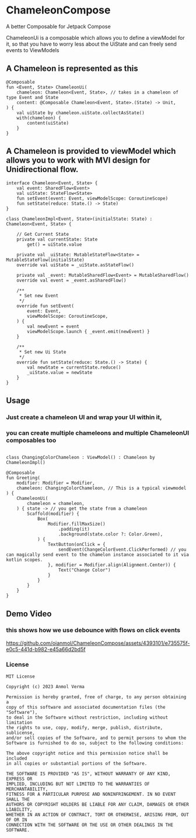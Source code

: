 # ChameleonCompose
A better Composable for Jetpack Compose 

ChameleonUi is a composable which allows you to define a viewModel for it, so that you have to worry less about the UiState and can freely send events to ViewModels

## A Chameleon is represented as this

```
@Composable
fun <Event, State> ChameleonUi(
    chameleon: Chameleon<Event, State>, // takes in a chameleon of type Event and State
    content: @Composable Chameleon<Event, State>.(State) -> Unit,
) {
    val uiState by chameleon.uiState.collectAsState()
    with(chameleon) {
        content(uiState)
    }
}

```

## A Chameleon is provided to viewModel which allows you to work with MVI design for Unidirectional flow.

```
interface Chameleon<Event, State> {
    val event: SharedFlow<Event>
    val uiState: StateFlow<State>
    fun setEvent(event: Event, viewModelScope: CoroutineScope)
    fun setState(reduce: State.() -> State)
}

class ChameleonImpl<Event, State>(initialState: State) : Chameleon<Event, State> {

    // Get Current State
    private val currentState: State
        get() = uiState.value

    private val _uiState: MutableStateFlow<State> = MutableStateFlow(initialState)
    override val uiState = _uiState.asStateFlow()

    private val _event: MutableSharedFlow<Event> = MutableSharedFlow()
    override val event = _event.asSharedFlow()

    /**
     * Set new Event
     */
    override fun setEvent(
        event: Event,
        viewModelScope: CoroutineScope,
    ) {
        val newEvent = event
        viewModelScope.launch { _event.emit(newEvent) }
    }

    /**
     * Set new Ui State
     */
    override fun setState(reduce: State.() -> State) {
        val newState = currentState.reduce()
        _uiState.value = newState
    }
}
```

## Usage

### Just create a chameleon UI and wrap your UI within it, 
### you can create multiple chameleons and multiple ChameleonUI composables too

```

class ChangingColorChameleon : ViewModel() : Chameleon by ChameleonImpl()

@Composable
fun Greeting(
    modifier: Modifier = Modifier,
    chameleon: ChangingColorChameleon, // This is a typical viewmodel
) {
    ChameleonUi(
        chameleon = chameleon,
    ) { state -> // you get the state from a chameleon
        Scaffold(modifier) {
            Box(
                Modifier.fillMaxSize()
                    .padding(it)
                    .background(state.color ?: Color.Green),
            ) {
                TextButton(onClick = {
                    sendEvent(ChangeColorEvent.ClickPerformed) // you can magically send event to the chamelon instance associated to it via kotlin scopes.
                }, modifier = Modifier.align(Alignment.Center)) {
                    Text("Change Color")
                }
            }
        }
    }
}
```


## Demo Video

### this shows how we use debounce with flows on click events

https://github.com/oianmol/ChameleonCompose/assets/4393101/e735575f-e0c5-441d-b982-e45a66d2bd5f


### License

```
MIT License

Copyright (c) 2023 Anmol Verma

Permission is hereby granted, free of charge, to any person obtaining a 
copy of this software and associated documentation files (the "Software"), 
to deal in the Software without restriction, including without limitation 
the rights to use, copy, modify, merge, publish, distribute, sublicense, 
and/or sell copies of the Software, and to permit persons to whom the 
Software is furnished to do so, subject to the following conditions:

The above copyright notice and this permission notice shall be included 
in all copies or substantial portions of the Software.

THE SOFTWARE IS PROVIDED "AS IS", WITHOUT WARRANTY OF ANY KIND, EXPRESS OR 
IMPLIED, INCLUDING BUT NOT LIMITED TO THE WARRANTIES OF MERCHANTABILITY, 
FITNESS FOR A PARTICULAR PURPOSE AND NONINFRINGEMENT. IN NO EVENT SHALL THE 
AUTHORS OR COPYRIGHT HOLDERS BE LIABLE FOR ANY CLAIM, DAMAGES OR OTHER LIABILITY, 
WHETHER IN AN ACTION OF CONTRACT, TORT OR OTHERWISE, ARISING FROM, OUT OF OR IN 
CONNECTION WITH THE SOFTWARE OR THE USE OR OTHER DEALINGS IN THE SOFTWARE.
```
